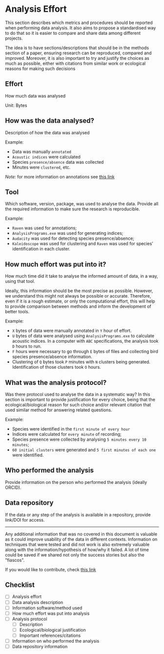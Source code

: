 # Analysis Effort

This section describes which metrics and procedures should be reported when performing
data analysis. It also aims to propose a standardised way to do that so it is
easier to compare and share data among different projects.

The idea is to have sections/descriptions that should be in the methods section
of a paper, ensuring research can be reproduced, compared and improved.
Moreover, it is also important to try and justify the choices as much as possible,
either with citations from similar work or ecological reasons for making such decisions

## Effort

How much data was analysed

Unit: Bytes

## How was the data analysed?

Description of how the data was analysed

Example:

- Data was manually `annotated`
- `Acoustic indices` were calculated
- Species `presence/absence` data was collected
- Minutes were `clustered`, etc.

_Note:_ for more information on annotations see [this link](./annotations.md)

## Tool

Which software, version, package, was used to analyse the data. Provide all the
required information to make sure the research is reproducible.

Example:

- `Raven` was used for annotations;
- `AnalysisPrograms.exe` was used for generating indices;
- `Audacity` was used for detecting species presence/absence;
- `Kaleidoscope` was used for clustering and `Raven` was used for species'
identification
    in each cluster.

## How much effort was put into it?

How much time did it take to analyse the informed amount of data, in a way,
using that tool.

Ideally, this information should be the most precise as possible. However, we
understand this might not always be possible or accurate. Therefore, even if it
is a rough estimate, or only the computational effort, this will help to provide
comparison between methods and inform the development of better tools.

Example:
- `X` bytes of data were manually annotated in `Y` hour of effort.
- `U` bytes of data were analysed using `AnalysisPrograms.exe` to calculate acoustic indices. In a computer with `ABC` specifications, the analysis took `D` hours to run.
- `F` hours were necessary to go through `E` bytes of files and collecting bird species presence/absence information.
- Clustering of `Q` bytes took `P` minutes with `N` clusters being generated. Identification of those clusters took `O` hours. 

## What was the analysis protocol?

Was there protocol used to analyse the data in a systematic way? In this section
is important to provide justification for every choice, being that the
ecological/biological reason for such choice and/or relevant citation that used
similar method for answering related questions.

Example:

- Species were identified in the `first minute of every hour`
- Indices were calculated for `every minute` of recording;
- Species presence were collected by analysing `5 minutes every 10 minutes`;
- `60 initial clusters` were generated and `5 first minutes of each one` were identified.

## Who performed the analysis

Provide information on the person who performed the analysis (ideally ORCID).

## Data repository

If the data or any step of the analysis is available in a repository, provide
link/DOI for access.

____

Any additional information that was no covered in this document
is valuable as it could improve usability of the data in different contexts. Information on techniques that were tested and did not work is also extremely valuable along with the information/hypothesis of how/why it failed. A lot of time could be saved if we shared not only the success stories but also the "fiascos".

If you would like to contribute, check [this link](./README.md#status)

## Checklist

- [ ] Analysis effort
- [ ] Data analysis description
- [ ] Information software/method used
- [ ] How much effort was put into analysis
- [ ] Analysis protocol
  - [ ] Description
  - [ ] Ecological/biological justification
  - [ ] Important references/citations
- [ ] Information on who performed the analysis
- [ ] Data repository information
